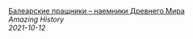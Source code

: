 <!--2024-01-04 01:37:28-->
<div class="yb">
  <a class="nodecor" href="/posts.html?istoriya/balearskie_prashchniki_naemniki_drevnego_mira">
    <img class="preview" data-videoid="Oj4i6v3QIek" src="https://i.ytimg.com/vi/Oj4i6v3QIek/hqdefault.jpg" align="middle" alt="">
  </a>
  <div class="inlbl text">
    <a class="nodecor" href="/posts.html?istoriya/balearskie_prashchniki_naemniki_drevnego_mira">Балеарские пращники – наемники Древнего Мира</a><br>
    <i class="smaller2">Amazing History</i><br>
    <i class="smaller3">2021-10-12</i>
  </div>
</div>
